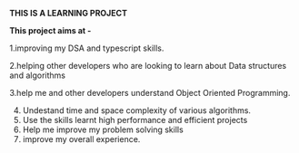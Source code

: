 **THIS IS A LEARNING PROJECT**

**This project aims at -**

 1.improving my DSA and typescript skills.
 
 2.helping other developers who are looking to learn about Data structures and algorithms
 
 3.help me and other developers understand Object Oriented Programming.
 
 4. Undestand time and space complexity of various algorithms.
 5. Use the skills learnt high performance and efficient projects  
 8. Help me improve my problem solving skills
 10. improve my overall experience.
